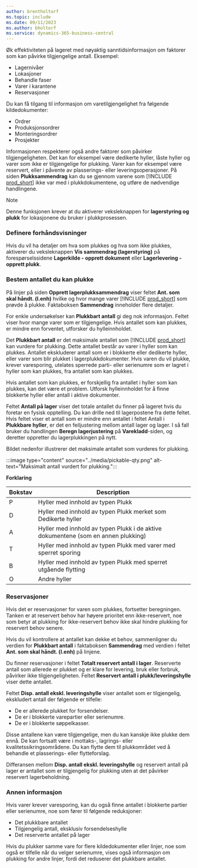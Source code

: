 ```yaml
---
author: brentholtorf
ms.topic: include
ms.date: 09/11/2023
ms.author: bholtorf
ms.service: dynamics-365-business-central
---
```


Øk effektiviteten på lageret med nøyaktig sanntidsinformasjon om faktorer som kan påvirke tilgjengelige antall. Eksempel: 

* Lagernivåer
* Lokasjoner
* Behandle faser
* Varer i karantene
* Reservasjoner

Du kan få tilgang til informasjon om varetilgjengelighet fra følgende kildedokumenter:

* Ordrer
* Produksjonsordrer
* Monteringsordrer
* Prosjekter

Informasjonen respekterer også andre faktorer som påvirker tilgjengeligheten. Det kan for eksempel være dedikerte hyller, låste hyller og varer som ikke er tilgjengelige for plukking. Varer kan for eksempel være reservert, eller i påvente av plasserings- eller leveringsoperasjoner. På siden **Plukksammendrag** kan du se gjennom varene som [!INCLUDE [prod_short](prod_short.md)] ikke var med i plukkdokumentene, og utføre de nødvendige handlingene.

> [!NOTE]
> Denne funksjonen krever at du aktiverer veksleknappen for **lagerstyring og plukk** for lokasjonene du bruker i plukkprosessen.

### <a name="set-up-previews"></a>Definere forhåndsvisninger

Hvis du vil ha detaljer om hva som plukkes og hva som ikke plukkes, aktiverer du veksleknappen **Vis sammendrag (lagerstyring)** på forespørselssidene **Lagerkilde - opprett dokument** eller **Lagerlevering - opprett plukk**.

### <a name="determine-the-quantity-you-can-pick"></a>Bestem antallet du kan plukke

På linjer på siden **Opprett lagerplukksammendrag** viser feltet **Ant. som skal håndt. (l.enh)**  hvilke og hvor mange varer [!INCLUDE [prod_short](prod_short.md)] som prøvde å plukke. Faktaboksen **Sammendrag** inneholder flere detaljer.

For enkle undersøkelser kan **Plukkbart antall** gi deg nok informasjon. Feltet viser hvor mange varer som er tilgjengelige. Hvis antallet som kan plukkes, er mindre enn forventet, utforsker du hylleinnholdet.

Det **Plukkbart antall** er det maksimale antallet som [!INCLUDE [prod_short](prod_short.md)] kan vurdere for plukking. Dette antallet består av varer i hyller som kan plukkes. Antallet ekskluderer antall som er i blokkerte eller dedikerte hyller, eller varer som blir plukket i lagerplukkdokumenter. Hvis varen du vil plukke, krever varesporing, utelates sperrede parti- eller serienumre som er lagret i hyller som kan plukkes, fra antallet som kan plukkes.

Hvis antallet som kan plukkes, er forskjellig fra antallet i hyller som kan plukkes, kan det være et problem. Utforsk hylleinnholdet for å finne blokkerte hyller eller antall i aktive dokumenter.

Feltet **Antall på lager** viser det totale antallet du finner på lageret hvis du foretar en fysisk opptelling. Du kan drille ned til lagerpostene fra dette feltet. Hvis feltet viser et antall som er mindre enn antallet i feltet Antall i **Plukkbare hyller**, er det en feiljustering mellom antall lager og lager. I så fall bruker du handlingen **Beregn lagerjustering** på **Varekladd**-siden, og deretter oppretter du lagerplukkingen på nytt.

Bildet nedenfor illustrerer det maksimale antallet som vurderes for plukking.

:::image type="content" source="../media/pickable-qty.png" alt-text="Maksimalt antall vurdert for plukking.":::

**Forklaring**

|Bokstav  |Description  |
|---------|---------|
|P     |Hyller med innhold av typen Plukk         |
|D     |Hyller med innhold av typen Plukk merket som Dedikerte hyller        |
|A     |Hyller med innhold av typen Plukk i de aktive dokumentene (som en annen plukking)       |
|T     |Hyller med innhold av typen Plukk med varer med sperret sporing         |
|B     |Hyller med innhold av typen Plukk med sperret utgående flytting         |
|O     |Andre hyller         |

### <a name="reservations"></a>Reservasjoner

Hvis det er reservasjoner for varen som plukkes, fortsetter beregningen. Tanken er at reservert behov har høyere prioritet enn ikke-reservert, noe som betyr at plukking for ikke-reservert behov ikke skal hindre plukking for reservert behov senere.

Hvis du vil kontrollere at antallet kan dekke et behov, sammenligner du verdien for **Plukkbart antall** i faktaboksen **Sammendrag** med verdien i feltet **Ant. som skal håndt. (l.enh)** på linjene.

Du finner reservasjoner i feltet **Totalt reservert antall i lager**. Reserverte antall som allerede er plukket og er klare for levering, bruk eller forbruk, påvirker ikke tilgjengeligheten. Feltet **Reservert antall i plukk/leveringshylle** viser dette antallet.

Feltet **Disp. antall ekskl. leveringshylle** viser antallet som er tilgjengelig, ekskludert antall der følgende er tilfelle:

* De er allerede plukket for forsendelser.
* De er i blokkerte varepartier eller serienumre.
* De er i blokkerte søppelkasser.

Disse antallene kan være tilgjengelige, men du kan kanskje ikke plukke dem ennå. De kan fortsatt være i mottaks-, lagrings- eller kvalitetssikringsområdene. Du kan flytte dem til plukkområdet ved å behandle et plasserings- eller flytteforslag.

Differansen mellom **Disp. antall ekskl. leveringshylle** og reservert antall på lager er antallet som er tilgjengelig for plukking uten at det påvirker reservert lagerbeholdning.

### <a name="other-details"></a>Annen informasjon

Hvis varer krever varesporing, kan du også finne antallet i blokkerte partier eller serienumre, noe som fører til følgende reduksjoner:

* Det plukkbare antallet
* Tilgjengelig antall, eksklusiv forsendelseshylle
* Det reserverte antallet på lager 

Hvis du plukker samme vare for flere kildedokumenter eller linjer, noe som også er tilfelle når du velger serienumre, vises også informasjon om plukking for andre linjer, fordi det reduserer det plukkbare antallet.
